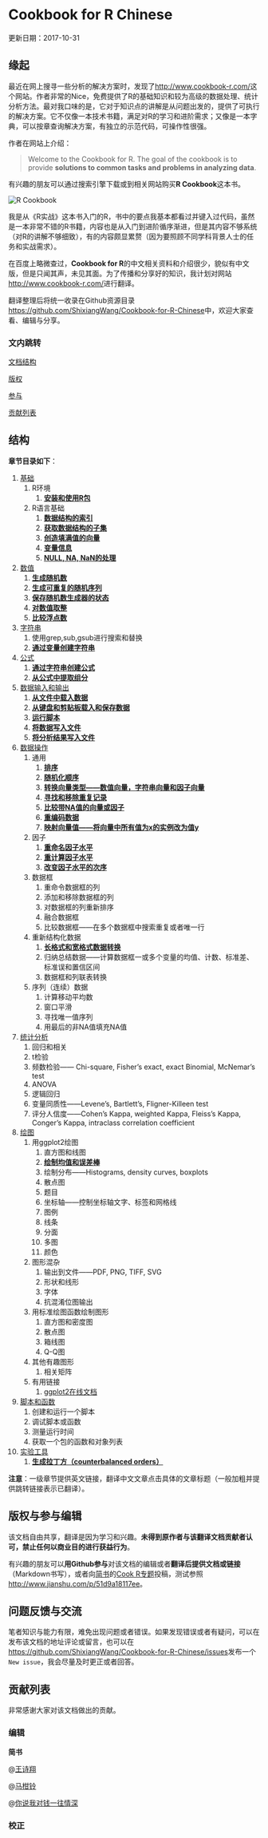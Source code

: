 # Cookbook for R Chinese
更新日期：2017-10-31

## 缘起

最近在网上搜寻一些分析的解决方案时，发现了<http://www.cookbook-r.com/>这个网站。作者非常的Nice，免费提供了R的基础知识和较为高级的数据处理、统计分析方法。最对我口味的是，它对于知识点的讲解是从问题出发的，提供了可执行的解决方案。它不仅像一本技术书籍，满足对R的学习和进阶需求；又像是一本字典，可以按章查询解决方案，有独立的示范代码，可操作性很强。

作者在网站上介绍：

> Welcome to the Cookbook for R. The goal of the cookbook is to provide **solutions to common tasks and problems in analyzing data**.

有兴趣的朋友可以通过搜索引擎下载或到相关网站购买**R Cookbook**这本书。

![R Cookbook](http://upload-images.jianshu.io/upload_images/3884693-07fda8b56a858e86.gif?imageMogr2/auto-orient/strip)

我是从《R实战》这本书入门的R，书中的要点我基本都看过并键入过代码，虽然是一本非常不错的R书籍，内容也是从入门到进阶循序渐进，但是其内容不够系统（对R的讲解不够细致），有的内容颇显累赘（因为要照顾不同学科背景人士的任务和实战需求）。

在百度上略微查过，**Cookbook for R**的中文相关资料和介绍很少，貌似有中文版，但是只闻其声，未见其面。为了传播和分享好的知识，我计划对网站<http://www.cookbook-r.com/>进行翻译。

翻译整理后将统一收录在Github资源目录<https://github.com/ShixiangWang/Cookbook-for-R-Chinese>中，欢迎大家查看、编辑与分享。

### 文内跳转

[文档结构](#结构)

[版权](#版权与参与编辑)

[参与](#版权与参与编辑)

[贡献列表](#贡献列表)

## 结构

**章节目录如下**：

1. [基础](http://www.cookbook-r.com/Basics/)
   1. R环境
      1. [**安装和使用R包**](http://www.jianshu.com/p/51d9a18117ee)
   2. R语言基础
      1. [**数据结构的索引**](http://www.jianshu.com/p/3bb2489f7c6f)
      2. [**获取数据结构的子集**](http://www.jianshu.com/p/89485084c62c)
      3. [**创造填满值的向量**](http://www.jianshu.com/p/b55f8083763c)
      4. [**变量信息**](http://www.jianshu.com/p/3b7cb74c03e8)
      5. [**NULL, NA, NaN的处理**](http://www.jianshu.com/p/e8f72888f48c)
2. [数值](http://www.cookbook-r.com/Numbers)
   1. [**生成随机数**](http://www.jianshu.com/p/5fe992779356)
   2. [**生成可重复的随机序列**](http://www.jianshu.com/p/25a12a5a6e45)
   3. [**保存随机数生成器的状态**](http://www.jianshu.com/p/5883212224f5)
   4. [**对数值取整**](http://www.jianshu.com/p/83b002347abc)
   5. [**比较浮点数**](http://www.jianshu.com/p/7967e32e987a)
3. [字符串](http://www.cookbook-r.com/Strings)
   1. 使用grep,sub,gsub进行搜索和替换
   2. [**通过变量创建字符串**](http://www.jianshu.com/p/b61ec4ee1d2a)
4. [公式](http://www.cookbook-r.com/Formulas)
   1. [**通过字符串创建公式**](http://www.jianshu.com/p/4ddfe1e60057)
   2. [**从公式中提取组分**](http://www.jianshu.com/p/0c059cd1b472)
5. [数据输入和输出](http://www.cookbook-r.com/Data_input_and_output)
   1. [**从文件中载入数据**](http://www.jianshu.com/p/2a3f55ef4188)
   2. [**从键盘和剪贴板载入和保存数据**](http://www.jianshu.com/p/c2c7bfd7166f)
   3. [**运行脚本**](http://www.jianshu.com/p/89e22d34cf16)
   4. [**将数据写入文件**](http://www.jianshu.com/p/56c292898f57)
   5. [**将分析结果写入文件**](http://www.jianshu.com/p/f8d2f173cadc)
6. [数据操作](http://www.cookbook-r.com/Manipulating_data)
   1. 通用
      1. [**排序**](http://www.jianshu.com/p/e2055007b767)
      2. [**随机化顺序**](http://www.jianshu.com/p/5c48351d0f20)
      7. [**转换向量类型——数值向量，字符串向量和因子向量**](http://www.jianshu.com/p/8add5dc6d9ae)
      8. [**寻找和移除重复记录**](http://www.jianshu.com/p/82ed2e4dac58)
      9. [**比较带NA值的向量或因子**](http://www.jianshu.com/p/48488400dcaf)
      10. [**重编码数据**](http://www.jianshu.com/p/949e31708f6b)
      11. [**映射向量值——将向量中所有值为x的实例改为值y**](http://www.jianshu.com/p/9bbf71e524b5)
   12. 因子
       1. [**重命名因子水平**](http://www.jianshu.com/p/fbbdb180b39e)
       2. [**重计算因子水平**](http://www.jianshu.com/p/2a92f8e3af2d)
       3. [**改变因子水平的次序**](http://www.jianshu.com/p/87ae057ae557)
   13. 数据框
       1. 重命令数据框的列
       2. 添加和移除数据框的列
       3. 对数据框的列重新排序
       4. 融合数据框
       5. 比较数据框——在多个数据框中搜索重复或者唯一行
   14. 重新结构化数据
       1. [**长格式和宽格式数据转换**](http://www.jianshu.com/p/4c73f3950cdb)
       2. 归纳总结数据——计算数据框一或多个变量的均值、计数、标准差、标准误和置信区间
       3. 数据框和列联表转换
   15. 序列（连续）数据
       1. 计算移动平均数
       2. 窗口平滑
       3. 寻找唯一值序列
       4. 用最后的非NA值填充NA值
16. [统计分析](http://www.cookbook-r.com/Statistical_analysis)
    1. 回归和相关
    2. t检验
    3. 频数检验—— Chi-square, Fisher’s exact, exact Binomial, McNemar’s test
    4. ANOVA
    5. 逻辑回归
    6. 变量同质性——Levene’s, Bartlett’s, Fligner-Killeen test
    7. 评分人信度——Cohen’s Kappa, weighted Kappa, Fleiss’s Kappa, Conger’s Kappa, intraclass correlation coefficient
17. [绘图](http://www.cookbook-r.com/Graphs)
    1. 用ggplot2绘图
       1. 直方图和线图
       2. [**绘制均值和误差棒**](http://www.jianshu.com/p/003138ac593b)
       3. 绘制分布——Histograms, density curves, boxplots
       4. 散点图
       5. 题目
       6. 坐标轴——控制坐标轴文字、标签和网格线
       7. 图例
       8. 线条
       9. 分面
       10. 多图
       11. 颜色
    2. 图形混杂
       1. 输出到文件——PDF, PNG, TIFF, SVG
       2. 形状和线形
       3. 字体
       4. 抗混淆位图输出
    3. 用标准绘图函数绘制图形
       1. 直方图和密度图
       2. 散点图
       3. 箱线图
       4. Q-Q图
    4. 其他有趣图形
       1. 相关矩阵
    5. 有用链接
       1. [ggplot2在线文档](http://docs.ggplot2.org/current/)
18. [脚本和函数](http://www.cookbook-r.com/Scripts_and_functions)
    1. 创建和运行一个脚本
    2. 调试脚本或函数
    3. 测量运行时间
    4. 获取一个包的函数和对象列表
19. [实验工具](http://www.cookbook-r.com/Tools_for_experiments)
    1. [**生成拉丁方（counterbalanced orders）**](http://www.jianshu.com/p/13b41738e1e5)

**注意**：一级章节提供英文链接，翻译中文文章点击具体的文章标题（一般加粗并提供跳转链接表示已翻译）。

## 版权与参与编辑

该文档自由共享，翻译是因为学习和兴趣。**未得到原作者与该翻译文档贡献者认可，禁止任何以商业目的进行获益行为**。

有兴趣的朋友可以**用Github参与**对该文档的编辑或者**翻译后提供文档或链接**（Markdown书写），或者向[简书](http://www.jianshu.com/)的[Cook R专题](http://www.jianshu.com/c/7a295a2306de)投稿，测试参照<http://www.jianshu.com/p/51d9a18117ee>。

## 问题反馈与交流

笔者知识与能力有限，难免出现问题或者错误。如果发现错误或者有疑问，可以在发布该文档的地址评论或留言，也可以在<https://github.com/ShixiangWang/Cookbook-for-R-Chinese/issues>发布一个`New issue`，我会尽量及时更正或者回答。

## 贡献列表

非常感谢大家对该文档做出的贡献。

### 编辑

**简书**

@[王诗翔](http://www.jianshu.com/u/b6608e27dc74)

@[马柑铃](http://www.jianshu.com/u/db3c93db1ca1)

@[你说我对钱一往情深](http://www.jianshu.com/u/3e916f9d8167)



### 校正



